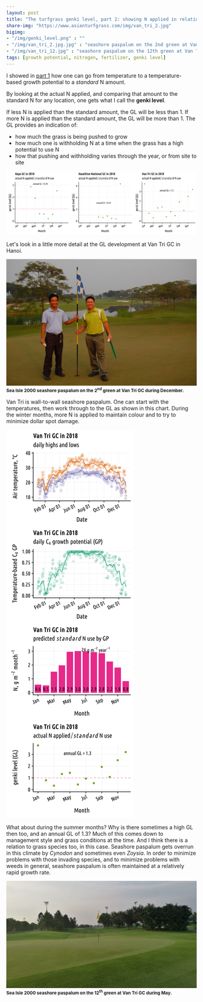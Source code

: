 ```yaml
---
layout: post
title: "The turfgrass genki level, part 2: showing N applied in relation to standard N"
share-img: "https://www.asianturfgrass.com/img/van_tri_2.jpg"
bigimg:
- "/img/genki_level.png" : ""
- "/img/van_tri_2.jpg.jpg" : "seashore paspalum on the 2nd green at Van Tri GC in Hanoi"
- "/img/van_tri_12.jpg" : "seashore paspalum on the 12th green at Van Tri GC in Hanoi"
tags: [growth potential, nitrogen, fertilizer, genki level]
---
```


I showed in [part 1](https://www.asianturfgrass.com/2019-02-03-the-turfgrass-genki-level-part1/) how one can go from temperature to a temperature-based growth potential to a *standard* N amount.

By looking at the actual N applied, and comparing that amount to the standard N for any location, one gets what I call the **genki level**. 

If less N is applied than the standard amount, the GL will be less than 1. If more N is applied than the standard amount, the GL will be more than 1. The GL provides an indication of:

* how much the grass is being pushed to grow
* how much one is withholding N at a time when the grass has a high potential to use N
* how that pushing and withholding varies through the year, or from site to site

![genki level at 3 locations](/img/genki_level.png)

Let's look in a little more detail at the GL development at Van Tri GC in Hanoi.

![paspalum on second hole at Hanoi's Van Tri GC](/img/van_tri_2.jpg)
<small><strong>Sea Isle 2000 seashore paspalum on the 2<sup>nd</sup> green at Van Tri GC during December.</strong></small>

Van Tri is wall-to-wall seashore paspalum. One can start with the temperatures, then work through to the GL as shown in this chart. During the winter months, more N is applied to maintain colour and to try to minimize dollar spot damage. 

![genki level development](/img/genki_level_development.png)

What about during the summer months? Why is there sometimes a high GL then too, and an annual GL of 1.3? Much of this comes down to management style and grass conditions at the time. And I think there is a relation to grass species too, in this case. Seashore paspalum gets overrun in this climate by *Cynodon* and sometimes even *Zoysia*. In order to minimize problems with those invading species, and to minimize problems with weeds in general, seashore paspalum is often maintained at a relatively rapid growth rate.

![paspalum at van tri in Hanoi on hole 12](/img/van_tri_12.jpg)
<small><strong>Sea Isle 2000 seashore paspalum on the 12<sup>th</sup> green at Van Tri GC during May.</strong></small>
